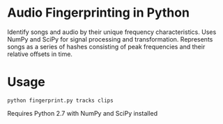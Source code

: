 Audio Fingerprinting in Python
==============================

Identify songs and audio by their unique frequency characteristics. Uses NumPy and SciPy for signal processing and transformation. Represents songs as a series of hashes consisting of peak frequencies and their relative offsets in time. 

Usage
=====

`python fingerprint.py tracks clips`

Requires Python 2.7 with NumPy and SciPy installed
